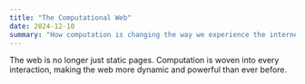 ```yaml
---
title: "The Computational Web"
date: 2024-12-10
summary: "How computation is changing the way we experience the internet."
---
```


The web is no longer just static pages. Computation is woven into every interaction, making the web more dynamic and powerful than ever before.
